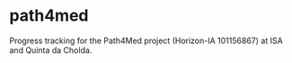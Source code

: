 # path4med
Progress tracking for the Path4Med project (Horizon-IA 101156867) at ISA and Quinta da Cholda.
